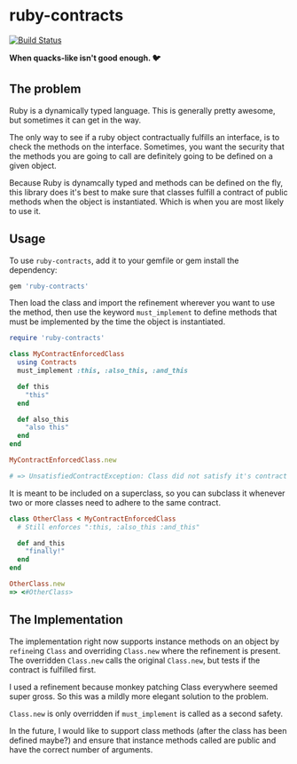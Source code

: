 ruby-contracts
======
[![Build Status](https://travis-ci.org/JakeCataford/ruby-contracts.svg?branch=master)](https://travis-ci.org/JakeCataford/ruby-contracts)

**When quacks-like isn't good enough. :bird:**

The problem
----

Ruby is a dynamically typed language. This is generally pretty awesome, but sometimes it can get in the way.

The only way to see if a ruby object contractually fulfills an interface, is to check the methods on the interface.
Sometimes, you want the security that the methods you are going to call are definitely going to be defined on a given
object.

Because Ruby is dynamcally typed and methods can be defined on the fly, this library does it's best to make sure that classes
fulfill a contract of public methods when the object is instantiated. Which is when you are most likely to use it.

Usage
----

To use `ruby-contracts`, add it to your gemfile or gem install the dependency:

```Ruby
gem 'ruby-contracts'
```

Then load the class and import the refinement wherever you want to use the method, then use the keyword `must_implement` to
define methods that must be implemented by the time the object is instantiated.

```Ruby
require 'ruby-contracts'

class MyContractEnforcedClass
  using Contracts
  must_implement :this, :also_this, :and_this

  def this
    "this"
  end

  def also_this
    "also this"
  end
end

MyContractEnforcedClass.new

# => UnsatisfiedContractException: Class did not satisfy it's contract on instansiation. The following methods were undefined or not public: [:and_this]
```

It is meant to be included on a superclass, so you can subclass it whenever two or more classes need to adhere to the same contract.

```Ruby
class OtherClass < MyContractEnforcedClass
  # Still enforces ":this, :also_this :and_this"

  def and_this
    "finally!"
  end
end

OtherClass.new
=> <#OtherClass>

```

The Implementation
----

The implementation right now supports instance methods on an object by `refine`ing `Class` and overriding `Class.new` where the refinement is present.
The overridden `Class.new` calls the original `Class.new`, but tests if the contract is fulfilled first.

I used a refinement because monkey patching Class everywhere seemed super gross. So this was a mildly more elegant solution to the problem.

`Class.new` is only overridden if `must_implement` is called as a second safety.

In the future, I would like to support class methods (after the class has been defined maybe?) and ensure that instance methods called are public
and have the correct number of arguments.


